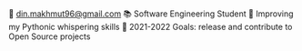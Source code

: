 📧 din.makhmut96@gmail.com
📚 Software Engineering Student
🐍 Improving my Pythonic whispering skills
🥅 2021-2022 Goals: release and contribute to Open Source projects
